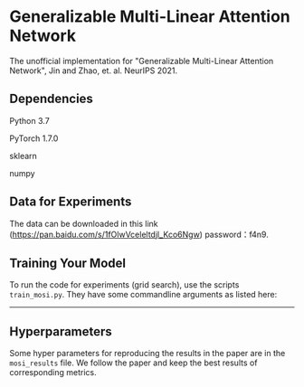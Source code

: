 # Generalizable Multi-Linear Attention Network

The unofficial implementation for "Generalizable Multi-Linear Attention Network", Jin and Zhao, et. al. NeurIPS 2021.

## Dependencies

Python 3.7

PyTorch 1.7.0

sklearn

numpy


## Data for Experiments

The data can be downloaded in this link (https://pan.baidu.com/s/1fOlwVceleltdjl_Kco6Ngw) password：f4n9.

## Training Your Model

To run the code for experiments (grid search), use the scripts `train_mosi.py`. They have some commandline arguments as listed here:
_____________________________

## Hyperparameters

Some hyper parameters for reproducing the results in the paper are in the `mosi_results` file. We follow the paper and keep the best results of corresponding metrics.

